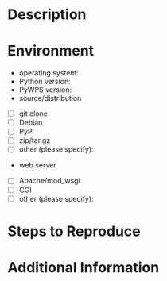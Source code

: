 # Description

# Environment

- operating system:
- Python version:
- PyWPS version:
- source/distribution
 - [ ] git clone
 - [ ] Debian
 - [ ] PyPI
 - [ ] zip/tar.gz
 - [ ] other (please specify): 
- web server
 - [ ] Apache/mod_wsgi
 - [ ] CGI
 - [ ] other (please specify): 

# Steps to Reproduce

# Additional Information
